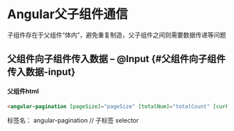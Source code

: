 # Angular父子组件通信

子组件存在于父组件“体内”，避免重复制造，父子组件之间则需要数据传递等问题

## 父组件向子组件传入数据 – @Input {#父组件向子组件传入数据-input}

#### 父组件html

```html
<angular-pagination [pageSize]="pageSize" [totalNum]="totalCount" [curPage]="curPage" [totalPage]="totalPage" (changeCurPage)="getPageData($event)"></angular-pagination>
```

标签名： angular-pagination // 子标签  selector

